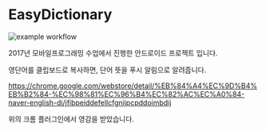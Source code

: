 # EasyDictionary

![example workflow](https://github.com/ItsAbdula/EasyDictionary/actions/workflows/android.yml/badge.svg)


2017년 모바일프로그래밍 수업에서 진행한 안드로이드 프로젝트 입니다.

영단어를 클립보드로 복사하면, 단어 뜻을 푸시 알림으로 알려줍니다.

https://chrome.google.com/webstore/detail/%EB%84%A4%EC%9D%B4%EB%B2%84-%EC%98%81%EC%96%B4%EC%82%AC%EC%A0%84-naver-english-di/jfibpeiddefellcfgnijpcpddoimbdij

위의 크롬 플러그인에서 영감을 받았습니다.
